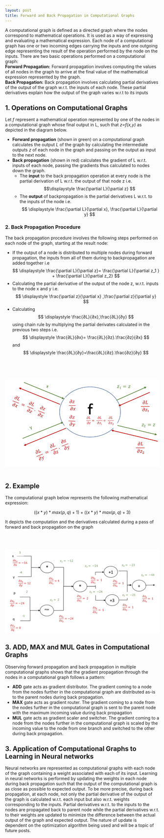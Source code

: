 ```yaml
---
layout: post
title: Forward and Back Propagation in Computational Graphs
---
```

A computational graph is defined as a directed graph where the nodes correspond to mathematical operations. It is used as a way of expressing and evaluating a mathematical expression. Each node of a computational graph has one or two incoming edges carrying the inputs and one outgoing edge representing the result of the operation performed by the node on the inputs. There are two basic operations performed on a computational graph:  
**Forward Propagation:** Forward propagation involves computing the values of all nodes in the graph to arrive at the final value of the mathematical expression represented by the graph.  
**Back Propagation:** Back propagation involves calculating partial derivatives of the output of the graph w.r.t. the inputs of each node. These partial derivatives explain how the output of the graph varies w.r.t to its inputs  

## 1. Operations on Computational Graphs
Let *f* represent a mathematical operation represented by one of the nodes in a computational graph whose final output in L, such that  *z=f(x,y)* as depicted in the diagram below.  
* **Forward propagation** (shown in green) on a computational graph calculates the output  *L* of the graph by calculating the intermediate outputs  *z* of each node in the graph and passing on the output as input to the next node.  
* **Back propagation** (shown in red) calculates the gradient of L w.r.t. inputs of each node, passing the gradients thus calculated to nodes down the graph.    
	* The **input** to the back propagation operation at every node is the partial derivation of L w.r.t. the output of that node z i.e. $$\displaystyle \frac{\partial L}{\partial z} $$   
	* The **output** of backpropagation is the partial derivatives L w.r.t. to the inputs of the node i.e.  $$ \displaystyle \frac{\partial L}{\partial x}, \frac{\partial L}{\partial y} $$  
  
### 2. Back Propagation **Procedure**

The back propagation procedure involves the following steps performed on each node of the graph, starting at the result node:  

* If the output of a node is distributed to multiple nodes during forward propagation, the inputs from all of them during to backpropagation are added together i.e $$ \displaystyle \frac{\partial L}{\partial z}=  \frac{\partial L}{\partial z_1 } + \frac{\partial L}{\partial z_2} $$  
* Calculating the partial derivative of the output of the node z, w.r.t. inputs to the node x and y  i.e.  $$ \displaystyle \frac{\partial z}{\partial x} ,\frac{\partial z}{\partial y} $$  
* Calculating  $$ \displaystyle \frac{∂L}{∂x},\frac{∂L}{∂y} $$  using chain rule by multiplying the partial derivates calculated in the previous two steps i.e. $$ \displaystyle \frac{∂L}{∂x}=  \frac{∂L}{∂z}.\frac{∂z}{∂x} $$ and $$ \displaystyle \frac{∂L}{∂y}=\frac{∂L}{∂z}.\frac{∂z}{∂y} $$   
<BR>
<BR>
<BR>
       
<p align="center">
  <img src="../images/fbprop.png"> <br><br>
</p> 

## 2. Example    

The computational graph below represents the following mathematical expression:  
  
$$ \displaystyle ((x*y) * max(p, q) +1 ) + ((x*y) * max(p, q) +3 ) $$  
  
It depicts the computation and the derivatives calculated during a pass of forward and back propagation on the graph  
<BR>
<BR>
<BR>
 
<p align="center">
  <img src="../images/examplefbprop.png"> <br> 
</p> 
	 
## 3. ADD, MAX and MUL Gates in Computational Graphs     

Observing forward propagation and back propagation in multiple computational graphs shows that the gradient propagation through the nodes in a computational graph follows a pattern:    
* **ADD** gate acts as gradient distributor. The gradient coming to a node from the nodes further in the computational graph are distributed as-is to the parent nodes during back propagation.    
* **MAX** gate acts as gradient router. The gradient coming to a node from the nodes further in the computational graph is sent to the parent node with the maximum incoming value during back propagation  
*  **MUL** gate acts as gradient scaler and switcher. The gradient coming to a node from the nodes further in the computational graph is scaled by the incoming value to the node from one branch and switched to the other during back propagation.    

## 3. Application of Computational Graphs to Learning in Neural networks    

Neural networks are represented as computational graphs with each node of the graph containing a weight associated with each of its input. Learning in neural networks is performed by updating the weights in each node during back propagation such that the output of  the computational graph is as close as possible to expected output. To be more precise, during back propagation, at each node, not only the partial derivative of the output of the graph is calculated w.r.t.  each input but also w.r.t. weights corresponding to the inputs. Partial derivatives w.r.t. to the inputs to the nodes are propagated back to parent node while the partial derivatives w.r.t. to their weights are updated to minimize the difference between the actual output of the graph and expected output. The nature of update is dependent on the optimization algorithm being used and will be a topic of future posts.
